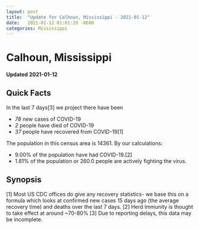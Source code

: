 ```yaml
---
layout: post
title:  "Update for Calhoun, Mississippi - 2021-01-12"
date:   2021-01-12 01:01:29 -0600
categories: Mississippi
---
```


# Calhoun, Mississippi
#### Updated 2021-01-12

## Quick Facts

In the last 7 days[3] we project there have been
- *78* new cases of COVID-19
- *2* people have died of COVID-19
- *37* people have recovered from COVID-19[1]

The population in this census area is 14361. By our calculations:
- 9.00% of the population have had COVID-19.[2]
- 1.81% of the population or 260.0 people are actively fighting the virus.

## Synopsis




[1] Most US CDC offices do give any recovery statistics- we base this on a formula which looks at confirmed new cases
15 days ago (the average recovery time) and deaths over the last 7 days.
[2] Herd Immunity is thought to take effect at around ~70-80%
[3] Due to reporting delays, this data may be incomplete. 
    